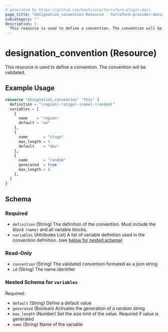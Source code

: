 ```yaml
---
# generated by https://github.com/hashicorp/terraform-plugin-docs
page_title: "designation_convention Resource - terraform-provider-designation"
subcategory: ""
description: |-
  This resource is used to define a convention. The convention will be validated.
---
```


# designation_convention (Resource)

This resource is used to define a convention. The convention will be validated.

## Example Usage

```terraform
resource "designation_convention" "this" {
  definition = "(region)-(stage)-(name)-(random)"
  variables = [
    {
      name    = "region"
      default = "we"
    },
    {
      name       = "stage"
      max_length = 4
      default    = "dev"
    },
    {
      name       = "random"
      generated  = true
      max_length = 8
    },
  ]
}
```

<!-- schema generated by tfplugindocs -->
## Schema

### Required

- `definition` (String) The definition of the convention. Must include the block `(name)` and all variable blocks.
- `variables` (Attributes List) A list of variable definition used in the convention definition. (see [below for nested schema](#nestedatt--variables))

### Read-Only

- `convention` (String) The validated convention formated as a json string
- `id` (String) The name identifier

<a id="nestedatt--variables"></a>
### Nested Schema for `variables`

Required:

- `default` (String) Define a default value
- `generated` (Boolean) Activates the generation of a random string
- `max_length` (Number) Set the size limit of the value. Required if value is generated
- `name` (String) Name of the variable



